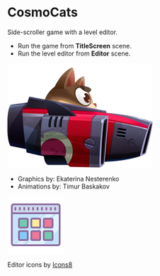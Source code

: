 # CosmoCats

Side-scroller game with a level editor.

 * Run the game from **TitleScreen** scene.
 * Run the level editor from **Editor** scene.
 
 
![===](/Assets/Textures/tempShip2.png)
 
 
 * Graphics by: Ekaterina Nesterenko
 * Animations by: Timur Baskakov
 
 
 ![Icons:](/Assets/Textures/EditorUI/icons8-Thumbnails-128.png) 
 
 Editor icons by [Icons8](http://icons8.com)
 
 
